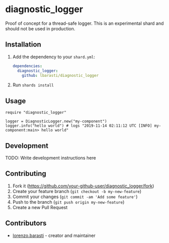 # diagnostic_logger

Proof of concept for a thread-safe logger. This is an experimental shard and should not be used in production.

## Installation

1. Add the dependency to your `shard.yml`:

   ```yaml
   dependencies:
     diagnostic_logger:
       github: lbarasti/diagnostic_logger
   ```

2. Run `shards install`

## Usage

```crystal
require "diagnostic_logger"

logger = DiagnosticLogger.new("my-component")
logger.info("hello world") # logs "2019-11-14 02:11:12 UTC [INFO] my-component:main> hello world"
```


## Development

TODO: Write development instructions here

## Contributing

1. Fork it (<https://github.com/your-github-user/diagnostic_logger/fork>)
2. Create your feature branch (`git checkout -b my-new-feature`)
3. Commit your changes (`git commit -am 'Add some feature'`)
4. Push to the branch (`git push origin my-new-feature`)
5. Create a new Pull Request

## Contributors

- [lorenzo.barasti](https://github.com/your-github-user) - creator and maintainer
